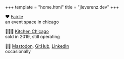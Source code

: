 +++
template = "home.html"
title = "jleverenz.dev"
+++

❤️ [Fairlie](https://www.fairliechicago.com/)<br/>
an event space in chicago

🧑🏻‍🍳 [Kitchen Chicago](https://www.kitchenchicago.com/)<br/>
sold in 2019, still operating

🧑‍💻 [Mastodon](https://noc.social/@jleverenz), [GitHub](https://github.com/jleverenz), [LinkedIn](https://www.linkedin.com/in/jeffleverenz/)<br/>
occasionally
